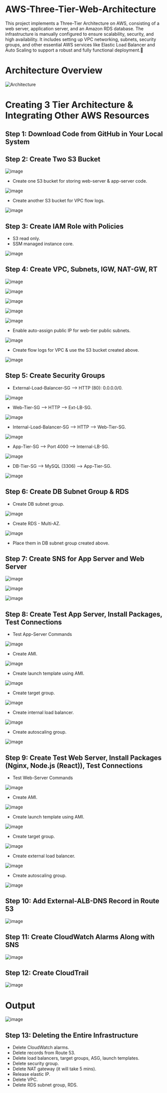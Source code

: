 # AWS-Three-Tier-Web-Architecture
This project implements a Three-Tier Architecture on AWS, consisting of a web server, application server, and an Amazon RDS database. The infrastructure is manually configured to ensure scalability, security, and high availability. It includes setting up VPC networking, subnets, security groups, and other essential AWS services like Elastic Load Balancer and Auto Scaling to support a robust and fully functional deployment.🚀
# Architecture Overview
![Architecture](https://github.com/user-attachments/assets/f24552f9-2c5d-461c-8e95-56f24b38171c)

# Creating 3 Tier Architecture & Integrating Other AWS Resources
<h2>Step 1: Download Code from GitHub in Your Local System</h2>

<h2>Step 2: Create Two S3 Bucket</h2>

![image](https://github.com/user-attachments/assets/fe1ad413-a610-4a06-bce3-8b572c4e4f65)

- Create one S3 bucket for storing web-server & app-server code.

![image](https://github.com/user-attachments/assets/78847c1a-8c53-4831-b4f1-fd968fcff6cb)

- Create another S3 bucket for VPC flow logs.

![image](https://github.com/user-attachments/assets/4f8b275d-7150-4088-9f15-7b43d0f9da5b)

<h2>Step 3: Create IAM Role with Policies</h2>

- S3 read only.
- SSM managed instance core.

![image](https://github.com/user-attachments/assets/3183634a-7e22-4b28-b231-1fd0412c3015)

<h2>Step 4: Create VPC, Subnets, IGW, NAT-GW, RT</h2>

![image](https://github.com/user-attachments/assets/3a94602e-94d9-448a-8040-214cfcaae73b)

![image](https://github.com/user-attachments/assets/a0488618-8f9b-4efc-9782-d8703ba2e55e)

![image](https://github.com/user-attachments/assets/0170cb2b-9df5-4a13-b588-e51d7e1e9594)

![image](https://github.com/user-attachments/assets/d9603df8-a221-49f7-9dc8-bc795a399bfa)

![image](https://github.com/user-attachments/assets/b55869bd-516e-4714-a0c7-255affc050ec)

- Enable auto-assign public IP for web-tier public subnets.

![image](https://github.com/user-attachments/assets/911ae19d-2edb-473c-82fb-f73f396c1941)

- Create flow logs for VPC & use the S3 bucket created above.

![image](https://github.com/user-attachments/assets/4f8b275d-7150-4088-9f15-7b43d0f9da5b)

<h2>Step 5: Create Security Groups</h2>
  
- External-Load-Balancer-SG --> HTTP (80): 0.0.0.0/0.

![image](https://github.com/user-attachments/assets/d15f0b03-0248-4eb5-a012-45328b7b8ba2)

- Web-Tier-SG --> HTTP --> Ext-LB-SG.

![image](https://github.com/user-attachments/assets/cced80cc-a330-4f6a-b6e6-424f753770e0)

- Internal-Load-Balancer-SG --> HTTP --> Web-Tier-SG.

![image](https://github.com/user-attachments/assets/9ac13837-11c3-4e41-89f6-c11bcca2886f)

- App-Tier-SG --> Port 4000 --> Internal-LB-SG.

![image](https://github.com/user-attachments/assets/a9b774a1-26f8-4db0-a3d2-739d6f47f7df)

- DB-Tier-SG --> MySQL (3306) --> App-Tier-SG.

![image](https://github.com/user-attachments/assets/61a39387-9ad8-42c9-ae9a-c0d92fbef86a)

<h2>Step 6: Create DB Subnet Group & RDS</h2>

- Create DB subnet group.

![image](https://github.com/user-attachments/assets/8ddcdb33-389e-4111-bd4a-9a75dcff6e13)

- Create RDS - Multi-AZ.

![image](https://github.com/user-attachments/assets/469b1b7d-c983-472f-a324-9906c3caf983)

- Place them in DB subnet group created above.

<h2>Step 7: Create SNS for App Server and Web Server</h2>

![image](https://github.com/user-attachments/assets/8ab7015e-b228-4da6-aa8b-57b1b580aa28)

![image](https://github.com/user-attachments/assets/62b8b8e0-b2b5-47e8-a163-5c424957baab)

![image](https://github.com/user-attachments/assets/355b8a69-1899-4a67-830c-02abb627236c)

<h2>Step 8: Create Test App Server, Install Packages, Test Connections</h2>

- Test App-Server Commands

![image](https://github.com/user-attachments/assets/120c9236-29e7-4324-a016-f3bfe164a46e)

- Create AMI.

![image](https://github.com/user-attachments/assets/1b5a809b-ce97-4bf2-ba6c-51ca39292dad)

- Create launch template using AMI.

![image](https://github.com/user-attachments/assets/399a4cc9-703b-4e85-bfe6-389ac5c72f2d)

- Create target group.

![image](https://github.com/user-attachments/assets/ac695d24-0e95-46a1-b56a-1ff1bb9e4011)

- Create internal load balancer.

![image](https://github.com/user-attachments/assets/7ecb6174-cf7b-4ee1-a54c-0e4408f201a1)

- Create autoscaling group.

![image](https://github.com/user-attachments/assets/579780d0-3ae2-4a5e-8142-c023e475c407)

<h2>Step 9: Create Test Web Server, Install Packages (Nginx, Node.js (React)), Test Connections</h2>

- Test Web-Server Commands

![image](https://github.com/user-attachments/assets/df198038-0d52-4711-8236-e94b0a09bfa9)

- Create AMI.

![image](https://github.com/user-attachments/assets/e2f7f3a1-416e-49ea-8a40-d94a1aa38206)

- Create launch template using AMI.

![image](https://github.com/user-attachments/assets/28737468-46fa-4b57-a1b6-cfa9cba95cbd)

- Create target group.

![image](https://github.com/user-attachments/assets/da885129-1c4e-4e5d-b698-f558b04d0409)

- Create external load balancer.

![image](https://github.com/user-attachments/assets/9047804f-02ba-481a-a816-66a5de1d672a)

- Create autoscaling group.

![image](https://github.com/user-attachments/assets/a398b605-196b-4eb7-920d-e0bd6ca9a015)

<h2>Step 10: Add External-ALB-DNS Record in Route 53</h2>

![image](https://github.com/user-attachments/assets/d45a0ec2-8b8e-444f-930f-eaac6f17ab4f)

<h2>Step 11: Create CloudWatch Alarms Along with SNS</h2>

![image](https://github.com/user-attachments/assets/613ffcf0-754a-4728-ac0e-0bf03f85b13e)

<h2>Step 12: Create CloudTrail</h2>

![image](https://github.com/user-attachments/assets/42d87161-484f-4624-b1e8-a8a94960a9e5)

# Output

![image](https://github.com/user-attachments/assets/3d741f94-1ebf-4da9-b8dd-796371e11c9a)

<h2>Step 13: Deleting the Entire Infrastructure</h2>

- Delete CloudWatch alarms.
- Delete records from Route 53.
- Delete load balancers, target groups, ASG, launch templates.
- Delete security group.
- Delete NAT gateway (it will take 5 mins).
- Release elastic IP.
- Delete VPC.
- Delete RDS subnet group, RDS.

